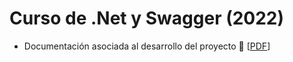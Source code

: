 # Curso de .Net y Swagger (2022)
- Documentación asociada al desarrollo del proyecto 📖 [[PDF](https://github.com/giramos/.NET-Swagger/blob/master/Doc/.Net.pdf)]
